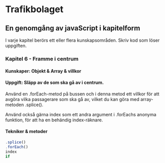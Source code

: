 # Trafikbolaget
## En genomgång av javaScript i kapitelform
I varje kapitel berörs ett eller flera kunskapsområden. Skriv kod som löser uppgiften.
### Kapitel 6 - Framme i centrum
#### Kunskaper: Objekt & Array & villkor
#### Uppgift: Släpp av de som ska gå av i centrum.
Använd en .forEach-metod på bussen och i denna metod ett villkor för att avgöra vilka passagerare som ska gå av, vilket du kan göra med array-metoden .splice().

Använd också gärna index som ett andra argument i .forEachs anonyma funktion, för att ha en behändig index-räknare.

#### Tekniker & metoder
```javascript
.splice()
.forEach()
index
if
``` 